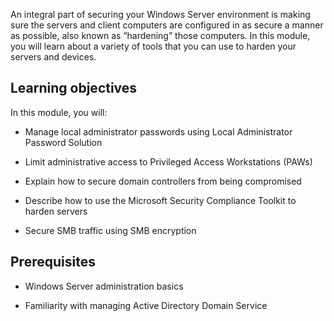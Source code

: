 An integral part of securing your Windows Server environment is making sure the servers and client computers are configured in as secure a manner as possible, also known as “hardening” those computers. In this module, you will learn about a variety of tools that you can use to harden your servers and devices.

## Learning objectives

In this module, you will:

- Manage local administrator passwords using Local Administrator Password Solution

- Limit administrative access to Privileged Access Workstations (PAWs)

- Explain how to secure domain controllers from being compromised

- Describe how to use the Microsoft Security Compliance Toolkit to harden servers

- Secure SMB traffic using SMB encryption

## Prerequisites

- Windows Server administration basics

- Familiarity with managing Active Directory Domain Service


